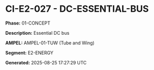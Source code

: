 # CI-E2-027 - DC-ESSENTIAL-BUS

**Phase:** 01-CONCEPT

**Description:** Essential DC bus

**AMPEL:** AMPEL-01-TUW (Tube and Wing)

**Segment:** E2-ENERGY

**Generated:** 2025-08-25 17:27:29 UTC
